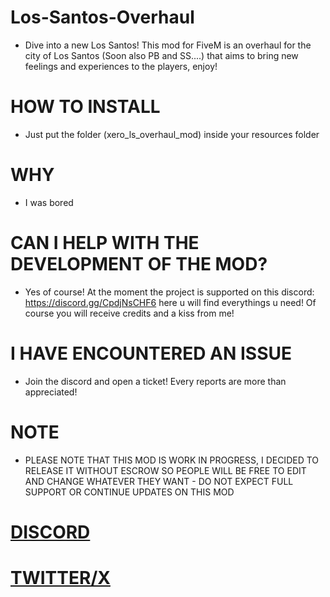# Los-Santos-Overhaul
+ Dive into a new Los Santos! This mod for FiveM is an overhaul for the city of Los Santos (Soon also PB and SS....) that aims to bring new feelings and experiences to the players, enjoy!


# HOW TO INSTALL
+ Just put the folder (xero_ls_overhaul_mod) inside your resources folder

# WHY
+ I was bored

# CAN I HELP WITH THE DEVELOPMENT OF THE MOD?
+ Yes of course! At the moment the project is supported on this discord: https://discord.gg/CpdjNsCHF6 here u will find everythings u need! Of course you will receive credits and a kiss from me!

# I HAVE ENCOUNTERED AN ISSUE
+ Join the discord and open a ticket! Every reports are more than appreciated!
   

# NOTE 
* PLEASE NOTE THAT THIS MOD IS WORK IN PROGRESS, I DECIDED TO RELEASE IT WITHOUT ESCROW SO PEOPLE WILL BE FREE TO EDIT AND CHANGE WHATEVER THEY WANT - DO NOT EXPECT FULL SUPPORT OR CONTINUE UPDATES ON THIS MOD 

   
# [DISCORD](https://discord.gg/CpdjNsCHF6)
# [TWITTER/X](https://twitter.com/Xeros3D)
